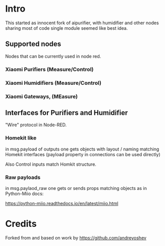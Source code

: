 # Intro

This started as innocent fork of aipurifier, with humidifier and other nodes sharing most of code single module seemed like best idea.

## Supported nodes
Nodes that can be currently used in node red.
### Xiaomi Purifiers (Measure/Control)
### Xiaomi Humidifiers (Measure/Control)
### Xiaomi Gateways, (MEasure)

## Interfaces for Purifiers and Humidifier
"Wire" protocol in Node-RED.

### Homekit like
in msg.payload of outputs one gets objects with layout / naming matching Homekit interfaces (payload property in connections can be used directly)

Also Control inputs match Homkit structure.

### Raw payloads
in msg.paylaod_raw one gets or sends props matching objects as in Python-Miio docs:

https://python-miio.readthedocs.io/en/latest/miio.html

# Credits
Forked from and based on work by https://github.com/andreyoshev